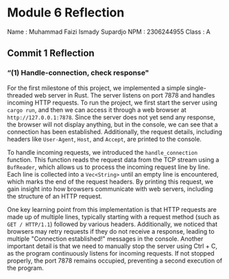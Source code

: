 # Module 6 Reflection

Name  : Muhammad Faizi Ismady Supardjo
NPM   : 2306244955
Class : A

## Commit 1 Reflection
### “(1) Handle-connection, check response"

For the first milestone of this project, we implemented a simple single-threaded web server in Rust. The server listens on port 7878 and handles incoming HTTP requests. To run the project, we first start the server using `cargo run`, and then we can access it through a web browser at `http://127.0.0.1:7878`. Since the server does not yet send any response, the browser will not display anything, but in the console, we can see that a connection has been established. Additionally, the request details, including headers like `User-Agent`, `Host`, and `Accept`, are printed to the console.

To handle incoming requests, we introduced the `handle_connection` function. This function reads the request data from the TCP stream using a `BufReader`, which allows us to process the incoming request line by line. Each line is collected into a `Vec<String>` until an empty line is encountered, which marks the end of the request headers. By printing this request, we gain insight into how browsers communicate with web servers, including the structure of an HTTP request.

One key learning point from this implementation is that HTTP requests are made up of multiple lines, typically starting with a request method (such as `GET / HTTP/1.1`) followed by various headers. Additionally, we noticed that browsers may retry requests if they do not receive a response, leading to multiple "Connection established!" messages in the console. Another important detail is that we need to manually stop the server using Ctrl + C, as the program continuously listens for incoming requests. If not stopped properly, the port 7878 remains occupied, preventing a second execution of the program.